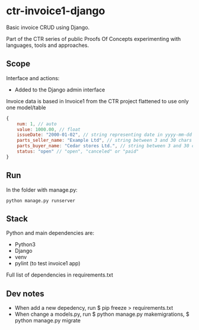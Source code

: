 # ctr-invoice1-django

Basic invoice CRUD using Django.

Part of the CTR series of public Proofs Of Concepts experimenting with languages, tools and approaches.

## Scope

Interface and actions:

* Added to the Django admin interface

Invoice data is based in Invoice1 from the CTR project flattened to use only one model/table

```Javascript
{
    num: 1, // auto
    value: 1000.00, // float
    issueDate: "2000-01-02", // string representing date in yyyy-mm-dd
    parts_seller_name: "Example Ltd", // string between 3 and 30 chars
    parts_buyer_name: "Cedar stores Ltd.", // string between 3 and 30 chars
    status: "open" // "open", "canceled" or "paid"
}
```

## Run

In the folder with manage.py:

```shell
python manage.py runserver
```

## Stack

Python and main dependencies are:

* Python3
* Django
* venv
* pylint (to test invoice1 app)

Full list of dependencies in requirements.txt

## Dev notes

* When add a new depedency, run $ pip freeze > requirements.txt
* When change a models.py, run $ python manage.py makemigrations, $ python manage.py migrate
